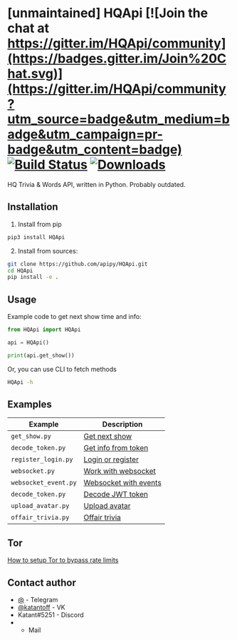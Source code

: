 # [unmaintained] HQApi [![Join the chat at https://gitter.im/HQApi/community](https://badges.gitter.im/Join%20Chat.svg)](https://gitter.im/HQApi/community?utm_source=badge&utm_medium=badge&utm_campaign=pr-badge&utm_content=badge) [![Build Status](https://travis-ci.org/apipy/HQApi.svg?branch=master)](https://travis-ci.org/apipy/HQApi) [![Downloads](https://pepy.tech/badge/hqapi)](https://pepy.tech/project/hqapi)
HQ Trivia & Words API, written in Python. Probably outdated. 

## Installation
1. Install from pip
```bash
pip3 install HQApi
```

2. Install from sources:
```bash
git clone https://github.com/apipy/HQApi.git
cd HQApi
pip install -e .
```

## Usage
Example code to get next show time and info:
```python
from HQApi import HQApi

api = HQApi()

print(api.get_show())
```
Or, you can use CLI to fetch methods
```bash
HQApi -h
```

## Examples
| Example             | Description                                                                                        |
|---------------------|----------------------------------------------------------------------------------------------------|
| `get_show.py`       | [Get next show](https://github.com/apipy/HQApi/blob/master/examples/get_show.py)                   |
| `decode_token.py`   | [Get info from token](https://github.com/apipy/HQApi/blob/master/examples/decode_token.py)         |
| `register_login.py` | [Login or register](https://github.com/apipy/HQApi/blob/master/examples/register_login.py)         |
| `websocket.py`      | [Work with websocket](https://github.com/apipy/HQApi/blob/master/examples/websocket.py)            |
| `websocket_event.py`| [Websocket with events](https://github.com/apipy/HQApi/blob/master/examples/websocket_event.py)    |
| `decode_token.py`   | [Decode JWT token](https://github.com/apipy/HQApi/blob/master/examples/decode_token.py)            |
| `upload_avatar.py`  | [Upload avatar](https://github.com/apipy/HQApi/blob/master/examples/upload_avatar.py)              |
| `offair_trivia.py`  | [Offair trivia](https://github.com/apipy/HQApi/blob/master/examples/offair_trivia.py)              |

## Tor
[How to setup Tor to bypass rate limits](https://github.com/apipy/HQApi/blob/master/tor.md)

## Contact author
* [@](https://t.me/) - Telegram
* [@katantoff](https://vk.com/katantoff) - VK
* Katant#5251 - Discord
*  - Mail
